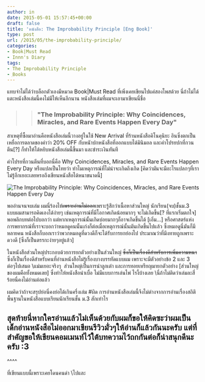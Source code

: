 ```yaml
---
author: in
date: 2015-05-01 15:57:45+00:00
draft: false
title: 'หนังสือ: The Improbability Principle [Eng Book]'
type: post
url: /2015/05/the-improbability-principle/
categories:
- Book|Must Read
- Innn's Diary
tags:
- The Improbability Principle
- ฺBooks
---
```


แทบจำไม่ได้ว่าบล็อกตัวเองมีหมวด Book|Must Read ที่เพิ่งเคยเขียนไปแค่สองโพสด้วย นี่ถ้าไม่ได้แตะหนังสือเล่มนี้คงไม่มีให้เห็นอีกนาน หนังสือเล่มที่ผมจะเอามาเขียนนี่ชื่อ


<blockquote>

> 
> ### "The Improbability Principle: Why Coincidences, Miracles, and Rare Events Happen Every Day"
> 
> 
</blockquote>


สาเหตุที่ซื้อมาอ่านคือหนังสือเล่มนี้วางอยู่ในใช้ New Arrival ที่ร้านหนังสือคิโนคุนิยะ อินซึ่งตกเป็นเหยื่อการตลาดของคำว่า 20% OFF กับหนัาปกหนังสือที่ออกแบบได้มินิมอล และคำโปรยปกที่กวนตีน[?] ก็ทำให้ได้หยิบหนังสือเล่มนี้ขึ้นมา และชำระเงินทันที

<!-- more -->

คำโปรยที่กวนตีนที่บอกนี่คือ Why Coincidences, Miracles, and Rare Events Happen Every Day หรือแปลเป็นไทยว่า ทำไมเหตุการณ์ที่ไม่น่าจะเกิดถึงเกิด [คิดว่ามันจะมีอะไรแปลกๆที่เราไม่รู้อีกเยอะเลยหรอถึงเขียนหนังสือได้หนาขนาดนี้]

![The Improbability Principle: Why Coincidences, Miracles, and Rare Events Happen Every Day](https://www.innnblog.com/wp-content/uploads/2015/05/dust-jacket-683x1024.jpg)


พออ่านจนจบเล่ม ผมนี่ร้องไห้<del>เพราะอ่านไม่ออก</del>เพราะรู้สึกว่าเนื้อหาส่วนใหญ่ นักเรียน(จบ)ชั้นม.3 แบบผมสามารถคิดเองได้ง่ายๆ เช่นเหตุการณ์ที่มีโอกาศเกิดน้อยมากๆ จะไม่เกิดขึ้น[? ที่แรกเริ่มตกใจ] พอพลิกบทต่อไปบอกว่า แต่หากเหตุการณ์นั้นเกิดบ่อยมากๆก็อาจเกิดขึ้นได้ [เอิ่ม...] หรือศาสตร์แห่งการพยากรณ์ที่เราจะบอกว่าหมอดูคนนั้นเก่งก็ต่อเมื่อเหตุการณ์นั้นมันเกิดขึ้นไปแล้ว ซึ่งหมอดูนี่มันก็มีหลายคน หนังสือก็บอกเราว่าพวกหมอดูที่ดวงดีก็จะได้รับการยกย่องไป ประมาณว่าที่มึงทายถูกเพราะดวงดี [ซึ่งก็เป็นตรรกะง่ายๆอยู่แล้ว]

ในหนังสือส่วนใหญ่ประกอบด้วยการยกตัวอย่างเป็นส่วนใหญ่ <del>ซึ่งก็เป็นเรื่องดีสำหรับการเพิ่มความหนา</del>ซึ่งก็เป็นเรื่องดีสำหรับคนที่อ่านหนังสือไม่รู้เรื่องบางบรรทัดแบบผม เพราะจะมีตัวอย่างข้อ 2 และ 3 ต่อๆไปเสมอ \\แม่มเยอะจริงๆ  ส่วนใหญ่เป็นการนำลูกเต๋า และการทอยเหรียญมายกตัวอย่าง [ส่วนใหญ่ของผมคือทั้งหมดเลย] ซึ่งทำให้หนังสือน่าเบื่อ ไม่มีแบบการเล่นไพ่ ไรงี้บ้างเลย \\นี่ถ้าไม่ติดว่าเล่มละสี่ร้อยนี่คงไม่อ่านต่อแล้ว

ผมคิดว่าถ้าจะสรุปย่อนี่คงย่อได้เกินครึ่งเล่ม #ผิด การอ่านหนังสือเล่มนี้จึงไม่ต่างจากการอ่านเรื่องสถิติพื้นฐานในหนังสือแบบเรียนนักเรียนชั้น ม.3 สักเท่าไร


## สุดท้ายนี่หากใครอ่านแล้วไม่เห็นด้วยกับผมก็ขอให้คิดซะว่าผมเป็นเด็กอ่านหนังสือไม่ออกมาเขียนรีวิวมั่วๆให้อ่านก็แล้วกันนะครับ แต่ที่สำคัญขอให้เขียนคอมเมนท์ไว้ใต้บทความไว้ถกกันต่อก็น่าสนุกดีนะครับ :3


^^^^

ที่เขียนแบบนี้เพราะเคยโดนคนด่า \\ไปและ
